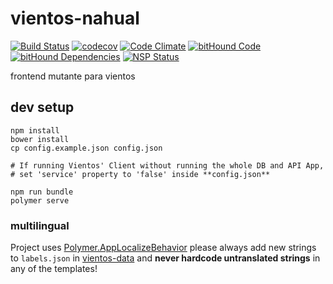 # vientos-nahual

[![Build Status](https://travis-ci.org/ehecame/vientos-nahual.svg?branch=master)](https://travis-ci.org/ehecame/vientos-nahual)
[![codecov](https://codecov.io/gh/ehecame/vientos-nahual/branch/master/graph/badge.svg)](https://codecov.io/gh/ehecame/vientos-nahual)
[![Code Climate](https://codeclimate.com/github/ehecame/vientos-nahual/badges/gpa.svg)](https://codeclimate.com/github/ehecame/vientos-nahual)
[![bitHound Code](https://www.bithound.io/github/ehecame/vientos-nahual/badges/code.svg)](https://www.bithound.io/github/ehecame/vientos-nahual)
[![bitHound Dependencies](https://www.bithound.io/github/ehecame/vientos-nahual/badges/dependencies.svg)](https://www.bithound.io/github/ehecame/vientos-nahual/master/dependencies/npm)
[![NSP Status](https://nodesecurity.io/orgs/vientos/projects/43149b48-d35a-4c5d-9d7c-ef24383fcb70/badge)](https://nodesecurity.io/orgs/vientos/projects/43149b48-d35a-4c5d-9d7c-ef24383fcb70)

frontend mutante para vientos


## dev setup

```shell
npm install
bower install
cp config.example.json config.json

# If running Vientos' Client without running the whole DB and API App,
# set 'service' property to 'false' inside **config.json**

npm run bundle
polymer serve
```



### multilingual

Project uses [Polymer.AppLocalizeBehavior](https://elements.polymer-project.org/elements/app-localize-behavior) please always add new strings to `labels.json` in [vientos-data](https://github.com/ehecame/vientos-data) and **never hardcode untranslated strings** in any of the templates!
